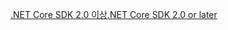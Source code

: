 [<span data-ttu-id="9541e-101">.NET Core SDK 2.0 이상</span><span class="sxs-lookup"><span data-stu-id="9541e-101">.NET Core SDK 2.0 or later</span></span>](https://www.microsoft.com/net/download)
